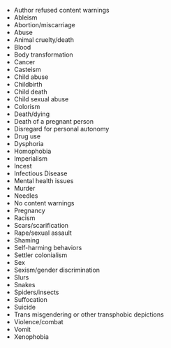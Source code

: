 - Author refused content warnings
- Ableism
- Abortion/miscarriage
- Abuse
- Animal cruelty/death
- Blood
- Body transformation
- Cancer
- Casteism
- Child abuse
- Childbirth
- Child death
- Child sexual abuse
- Colorism
- Death/dying
- Death of a pregnant person
- Disregard for personal autonomy
- Drug use
- Dysphoria
- Homophobia
- Imperialism
- Incest
- Infectious Disease
- Mental health issues
- Murder
- Needles
- No content warnings
- Pregnancy
- Racism
- Scars/scarification
- Rape/sexual assault
- Shaming
- Self-harming behaviors
- Settler colonialism
- Sex
- Sexism/gender discrimination
- Slurs
- Snakes
- Spiders/insects
- Suffocation
- Suicide
- Trans misgendering or other transphobic depictions
- Violence/combat
- Vomit
- Xenophobia
